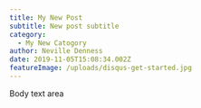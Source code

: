```yaml
---
title: My New Post
subtitle: New post subtitle
category:
  - My New Catogory
author: Neville Denness
date: 2019-11-05T15:08:34.002Z
featureImage: /uploads/disqus-get-started.jpg
---
```

Body text area
